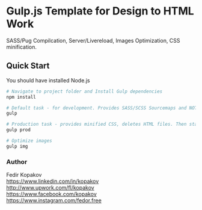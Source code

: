 # Gulp.js Template for Design to HTML Work

SASS/Pug Compilcation, Server/Livereload, Images Optimization, CSS minification.

## Quick Start
You should have installed Node.js

```bash
# Navigate to project folder and Install Gulp dependencies
npm install

# Default task - for development. Provides SASS/SCSS Sourcemaps and NOT-minified CSS. Starts Server/Livereload, SASS, Pug
gulp

# Production task - provides minified CSS, deletes HTML files. Then starts Server/Livereload, SASS, Pug
gulp prod

# Optimize images
gulp img

```

### Author

Fedir Kopakov  
https://www.linkedin.com/in/kopakov   
http://www.upwork.com/fl/kopakov  
https://www.facebook.com/kopakov  
https://www.instagram.com/fedor.free


